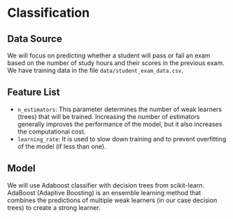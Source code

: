 # Classification

## Data Source
We will focus on predicting whether a student will pass or fail an exam based on the number of study hours and their scores in the previous exam. We have training data in the file `data/student_exam_data.csv`.


## Feature List
- `n_estimators`: This parameter determines the number of weak learners (trees) that will be trained. Increasing the number of estimators generally improves the performance of the model, but it also increases the computational cost.
- `learning_rate`: It is used to slow down training and to prevent overfitting of the model (if less than one).

## Model
We will use Adaboost classifier with decision trees from scikit-learn. AdaBoost (Adaptive Boosting) is an ensemble learning method that combines the predictions of multiple weak learners (in our case decision trees) to create a strong learner.